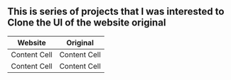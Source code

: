 ## This is series of projects that I was interested to Clone the UI of the website original


| Website  | Original |
| ------------- | ------------- |
| Content Cell  | Content Cell  |
| Content Cell  | Content Cell  |
